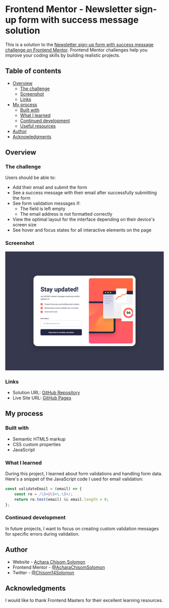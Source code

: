 # Frontend Mentor - Newsletter sign-up form with success message solution

This is a solution to the [Newsletter sign-up form with success message challenge on Frontend Mentor](https://www.frontendmentor.io/challenges/newsletter-signup-form-with-success-message-3FC1AZbNrv). Frontend Mentor challenges help you improve your coding skills by building realistic projects. 

## Table of contents

- [Overview](#overview)
  - [The challenge](#the-challenge)
  - [Screenshot](#screenshot)
  - [Links](#links)
- [My process](#my-process)
  - [Built with](#built-with)
  - [What I learned](#what-i-learned)
  - [Continued development](#continued-development)
  - [Useful resources](#useful-resources)
- [Author](#author)
- [Acknowledgments](#acknowledgments)

## Overview

### The challenge

Users should be able to:

- Add their email and submit the form
- See a success message with their email after successfully submitting the form
- See form validation messages if:
  - The field is left empty
  - The email address is not formatted correctly
- View the optimal layout for the interface depending on their device's screen size
- See hover and focus states for all interactive elements on the page

### Screenshot

![](./design/desktop-design.jpg)

### Links

- Solution URL: [GitHub Repository](https://github.com/AcharaChisomSolomon/newsletter-sign-up-with-success-message)
- Live Site URL: [GitHub Pages](https://acharachisomsolomon.github.io/newsletter-sign-up-with-success-message/)

## My process

### Built with

- Semantic HTML5 markup
- CSS custom properties
- JavaScript

### What I learned

During this project, I learned about form validations and handling form data. Here's a snippet of the JavaScript code I used for email validation:

```javascript
const validateEmail = (email) => {
    const re = /\S+@\S+\.\S+/;
    return re.test(email) && email.length > 0;
};
```

### Continued development

In future projects, I want to focus on creating custom validation messages for specific errors during validation.

## Author

- Website - [Achara Chisom Solomon](https://acharachisomsolomon.github.io/my-portfolio/)
- Frontend Mentor - [@AcharaChisomSolomon](https://www.frontendmentor.io/profile/AcharaChisomSolomon)
- Twitter - [@Chisom14Solomon](https://twitter.com/Chisom14Solomon)

## Acknowledgments

I would like to thank Frontend Masters for their excellent learning resources.
